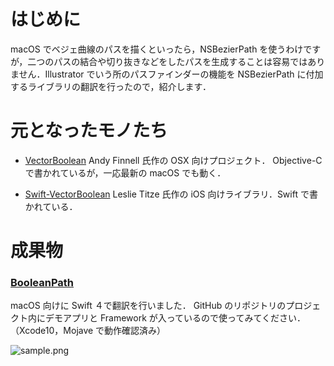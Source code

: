 <!-- title:Swift：NSBezierPathのオブジェクトにパスファインダーを適用する -->

# はじめに

macOS でベジェ曲線のパスを描くといったら，NSBezierPath を使うわけですが，二つのパスの結合や切り抜きなどをしたパスを生成することは容易ではありません．Illustrator でいう所のパスファインダーの機能を NSBezierPath に付加するライブラリの翻訳を行ったので，紹介します．

# 元となったモノたち

- [VectorBoolean](https://bitbucket.org/andyfinnell/vectorboolean)
  Andy Finnell 氏作の OSX 向けプロジェクト．
  Objective-C で書かれているが，一応最新の macOS でも動く．

- [Swift-VectorBoolean](https://github.com/lrtitze/Swift-VectorBoolean)
  Leslie Titze 氏作の iOS 向けライブラリ．Swift で書かれている．

# 成果物

### [BooleanPath](https://github.com/kyome22/BooleanPath)

macOS 向けに Swift ４で翻訳を行いました．
GitHub のリポジトリのプロジェクト内にデモアプリと Framework が入っているので使ってみてください．
（Xcode10，Mojave で動作確認済み）

![sample.png](./images/article/48aba104-8d8c-b447-4c60-69a5bc68da58.png)
